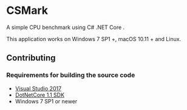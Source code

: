 # CSMark
A simple CPU benchmark using C# .NET Core .

This application works on Windows 7 SP1 +, macOS 10.11 + and Linux.

## Contributing

### Requirements for building the source code
* [Visual Studio 2017](https://visualstudio.com)
* [DotNetCore 1.1 SDK](https://www.microsoft.com/net/core)
* Windows 7 SP1 or newer
